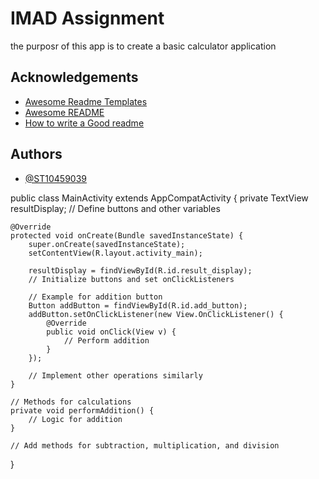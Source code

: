 
# IMAD Assignment

the purposr of this app is to create a basic calculator application


## Acknowledgements

 - [Awesome Readme Templates](https://awesomeopensource.com/project/elangosundar/awesome-README-templates)
 - [Awesome README](https://github.com/matiassingers/awesome-readme)
 - [How to write a Good readme](https://bulldogjob.com/news/449-how-to-write-a-good-readme-for-your-github-project)


## Authors

- [@ST10459039](https://www.github.com/ST10459039)



public class MainActivity extends AppCompatActivity {
    private TextView resultDisplay;
    // Define buttons and other variables

    @Override
    protected void onCreate(Bundle savedInstanceState) {
        super.onCreate(savedInstanceState);
        setContentView(R.layout.activity_main);

        resultDisplay = findViewById(R.id.result_display);
        // Initialize buttons and set onClickListeners

        // Example for addition button
        Button addButton = findViewById(R.id.add_button);
        addButton.setOnClickListener(new View.OnClickListener() {
            @Override
            public void onClick(View v) {
                // Perform addition
            }
        });

        // Implement other operations similarly
    }

    // Methods for calculations
    private void performAddition() {
        // Logic for addition
    }

    // Add methods for subtraction, multiplication, and division
}
